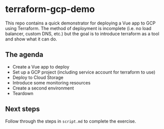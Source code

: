 # terraform-gcp-demo

This repo contains a quick demonstrator for deploying a Vue app to GCP using Terraform. The method of deployment is incomplete (i.e. no load balancer, custom DNS, etc.) but the goal is to introduce terraform as a tool and show what it can do.

## The agenda

- Create a Vue app to deploy
- Set up a GCP project (including service account for terraform to use)
- Deploy to Cloud Storage
- Introduce some monitoring resources
- Create a second environment
- Teardown

## Next steps
Follow through the steps in `script.md` to complete the exercise.
